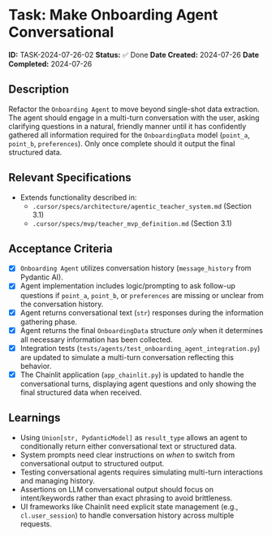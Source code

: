# Task: Make Onboarding Agent Conversational

**ID:** TASK-2024-07-26-02
**Status:** ✅ Done
**Date Created:** 2024-07-26
**Date Completed:** 2024-07-26

## Description

Refactor the `Onboarding Agent` to move beyond single-shot data extraction. The agent should engage in a multi-turn conversation with the user, asking clarifying questions in a natural, friendly manner until it has confidently gathered all information required for the `OnboardingData` model (`point_a`, `point_b`, `preferences`). Only once complete should it output the final structured data.

## Relevant Specifications

*   Extends functionality described in:
    *   `.cursor/specs/architecture/agentic_teacher_system.md` (Section 3.1)
    *   `.cursor/specs/mvp/teacher_mvp_definition.md` (Section 3.1)

## Acceptance Criteria

*   [x] `Onboarding Agent` utilizes conversation history (`message_history` from Pydantic AI).
*   [x] Agent implementation includes logic/prompting to ask follow-up questions if `point_a`, `point_b`, or `preferences` are missing or unclear from the conversation history.
*   [x] Agent returns conversational text (`str`) responses during the information gathering phase.
*   [x] Agent returns the final `OnboardingData` structure *only* when it determines all necessary information has been collected.
*   [x] Integration tests (`tests/agents/test_onboarding_agent_integration.py`) are updated to simulate a multi-turn conversation reflecting this behavior.
*   [x] The Chainlit application (`app_chainlit.py`) is updated to handle the conversational turns, displaying agent questions and only showing the final structured data when received.

## Learnings

*   Using `Union[str, PydanticModel]` as `result_type` allows an agent to conditionally return either conversational text or structured data.
*   System prompts need clear instructions on *when* to switch from conversational output to structured output.
*   Testing conversational agents requires simulating multi-turn interactions and managing history.
*   Assertions on LLM conversational output should focus on intent/keywords rather than exact phrasing to avoid brittleness.
*   UI frameworks like Chainlit need explicit state management (e.g., `cl.user_session`) to handle conversation history across multiple requests.
